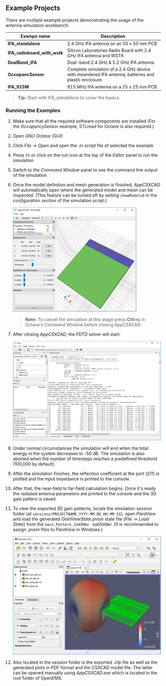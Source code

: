 ## Example Projects

There are multiple example projects demonstrating the usage of the antenna simulation workbench:

| Exampe name                  | Description   |
|------------------------------|---------------|
| **IFA_standalone**           | 2.4 GHz IFA antenna  on an 50 x 50 mm PCB  |
| **IFA_radioboard_with_wstk** | Silicon Laboratories Radio Board with 2.4 GHz IFA antenna and WSTK |
| **DualBand_IFA**             | Dual-band 2.4 GHz & 5.2 GHz IFA antenna |
| **OccupancSensor**           | Complete simulation of a 2.4 GHz device with meandered IFA antenna, batteries and plastic enclosure |
| **IFA_915M**                 | 915 MHz IFA antenna on a 25 x 25 mm PCB |

> **Tip:**  Start with *IFA_standalone* to cover the basics.

### Running the Examples

1. Make sure that all the required software components are installed (For the *OccupancySensor* example, STLread for Octave is also required.)

2. Open *GNU Octave (GUI)*

3. Click *File* → *Open* and open the *.m* script file of selected the example

4. Press `F5` or click on the run icon at the top of the *Editor* panel to run the simulation

5. Switch to the *Command Window* panel to see the command line output of the simulation

6. Once the model definition and mesh generation is finished, *AppCSXCAD* will automatically open where the generated model and mesh can be inspected. (This feature can be turned off by setting `showModel=0` in the *configuration section* of the simulation script.)
   
   ![AppCSXCAD](../doc/AppCSXCAD.JPG)
   
   > **Note:**  To cancel the simulation at this stage press **Ctrl+c** in Octave's Command Window before closing AppCSXCAD.

7. After closing *AppCSXCAD*, the FDTD solver will start.
   
   ![OpenEMS simulation output](../doc/Simulation_output.PNG)

8. Under normal circumstances the simulation will end when the total energy in the system decreases to -50 dB. The simulation is also aborted when the number of timesteps reaches a predefined threshold (100,000 by default).

9. After the simulation finishes, the reflection coefficient at the port (*S11*) is plotted and the input impedance is printed to the console.

10. After that, the near-field to far-field calculation begins. Once it's ready the radiated antenna parameters are printed to the console and the 3D gain pattern is saved.

11. To view the exported 3D gain patterns, locate the simulation session folder (at `sessions/PROJECTNAME_YYYY-MM-DD_HH_MM_SS`), open *ParaView* and load the generated *GainViewState.pvsm* state file (*File* →  *Load State*) from the `Gain_Pattern_2445MHz ` subfolder. (It is recommended to assign *.pvsm* files to *ParaView* in Windows.)
   
    ![3D gain pattern in ParaView](../doc/ParaView_GainPattern.JPG)

14. Also located in the session folder is the exported *.s1p* file as well as the generated plots in PDF format and the CSXCAD model file. The latter can be opened manually using *AppCSXCAD.exe* which is located in the root folder of OpenEMS.